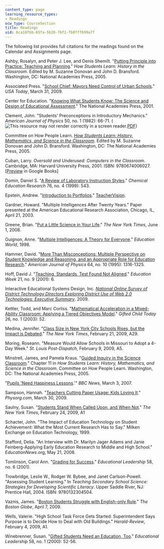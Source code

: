 ```yaml
---
content_type: page
learning_resource_types:
- Readings
ocw_type: CourseSection
title: Readings
uid: 6ca18f6b-65fa-5b20-76f2-fb0fff699a7f
---
```


The following list provides full citations for the readings found on the Calendar and Assignments page.

Ashby, Rosalyn, and Peter J. Lee, and Denis Shemilt. "[Putting Principle into Practice: Teaching and Planning](http://books.nap.edu/openbook.php?record_id=11100&page=79)." _How Students Learn: History in the Classroom_. Edited by M. Suzanne Donovan and John D. Bransford. Washington, DC: National Academies Press, 2005.

Associated Press. "[School Chief: Mayors Need Control of Urban Schools](http://www.usatoday.com/news/washington/2009-03-31-duncan-mayors-schools_N.htm)." _USA Today_, March 31, 2009.

Center for Education. "[Knowing What Students Know: The Science and Design of Educational Assessment](http://www.nap.edu/openbook.php?record_id=10019&page=220)." The National Academies Press, 2001.

Clement, John. "Students' Preconceptions in Introductory Mechanics." _American Journal of Physics_ 50, no. 1 (1982): 66-71. (![This resource may not render correctly in a screen reader.](/images/inacessible.gif)[PDF](http://www-unix.oit.umass.edu/~clement/pdf/students_preconceptions_in_introductory_mechanics.pdf))

Committee on How People Learn. [_How Students Learn: History, Mathematics, and Science in the Classroom_](http://www.nap.edu/catalog.php?record_id=10126#toc). Edited by M. Suzanne Donovan and John D. Bransford. Washington, DC: The National Academies Press, 2005.

Cuban, Larry. _Oversold and Underused: Computers in the Classroom_. Cambridge, MA: Harvard University Press, 2001. ISBN: 9780674006027. \[[Preview](http://books.google.com/books?id=sdSutyVQfzYC&pg=PAfrontcover) in Google Books\]

Domin, Daniel S. "[A Review of Laboratory Instruction Styles](http://jchemed.chem.wisc.edu/journal/issues/1999/Apr/abs543.html)." _Chemical Education Research_ 76, no. 4 (1999): 543.

Epstein, Andrew. "[Introduction to Portfolios](http://www.teachervision.fen.com/teaching-methods-and-management/experimental-education/4528.html?page=2&detoured=1)." [TeacherVision](https://www.teachervision.com/).

Gardner, Howard. "Multiple Intelligences After Twenty Years." Paper presented at the American Educational Research Association, Chicago, IL, April 21, 2003.

Greene, Brian. "[Put a Little Science in Your Life](http://www.nytimes.com/2008/06/01/opinion/01greene.html)." _The New York Times_, June 1, 2008.

Guignon, Anne. "[Multiple Intelligences: A Theory for Everyone](https://doi.org/10.1119/1.18376)." _Education World_, 1998.

Hammer, David. "[More Than Misconceptions: Multiple Perspective on Student Knowledge and Reasoning, and an Appropriate Role for Education Research](https://dl.tufts.edu/concern/pdfs/v979vf97j)." _American Journal of Physics_ 64, no. 10 (1995): 1316-1325.

Hoff, David J. "[Teaching, Standards, Test Found Not Aligned](http://www.edweek.org/login.html?source=http://www.edweek.org/ew/articles/2001/10/31/09chiefs.h21.html&destination=http://www.edweek.org/ew/articles/2001/10/31/09chiefs.h21.html&levelId=2100)." _Education Week_ 21, no. 9 (2001): 6.

Interactive Educational Systems Design, Inc. _[National Online Survey of District Technology Directors Exploring District Use of Web 2.0 Technologies: Executive Summary](http://www.lightspeedsystems.com/about/NewsDetails.aspx?Teachers-Driving-Web-2.0-Use-in-Schools)_. 2009.

Kettler, Todd, and Marc Corliss. "[Mathematical Acceleration in a Mixed-Ability Classroom: Applying a Tiered Objectives Model](http://www.eric.ed.gov/ERICWebPortal/search/detailmini.jsp?_nfpb=true&_&ERICExtSearch_SearchValue_0=EJ664495&ERICExtSearch_SearchType_0=no&accno=EJ664495)." _Gifted Child Today_ 26, no. 1 (2003): 52.

Medina, Jennifer. "[Class Size in New York City Schools Rises, but the Impact is Debated](http://www.nytimes.com/2009/02/22/education/22class.html)." _The New York Times_, February 21, 2009, A29.

Moring, Roseann. "Measure Would Allow Schools in Missouri to Adopt a 4-Day Week." _St. Louis Post-Dispatch_, February 9, 2009, A5.

Minstrell, James, and Pamela Kraus. "[Guided Inquiry in the Science Classroom](http://www.nap.edu/openbook.php?record_id=10126&page=475)." Chapter 11 in _How Students Learn: History, Mathematics, and Science in the Classroom_. Committee on How People Learn. Washington, DC: The National Academies Press, 2005.

"[Pupils 'Need Happiness Lessons](http://news.bbc.co.uk/2/hi/uk_news/education/6618431.stm).'" _BBC News_, March 3, 2007.

Sampson, Hannah. "[Teachers Cutting Paper Usage: Kids Loving It](http://www.physorg.com/news157640113.html)." _Physorg.com_, March 30, 2009.

Saulny, Susan. "[Students Stand When Called Upon, and When Not](http://www.nytimes.com/2009/02/25/us/25desks.html)." _The New York Times_, February 24, 2009, A1

Schacter, John. "The Impact of Education Technology on Student Achievement: What the Most Current Research Has to Say." Milken Exchange on Education Technology, 1999.

Stafford, Delia. "An Interview with Dr. Marilyn Jager Adams and Janie Feinberg-Applying Early Education Research to Middle and High School." _EducationNews.org_, May 21, 2008.

Tomlinson, Carol Ann. "[Grading for Success](http://www.ascd.org/publications/educational_leadership/mar01/vol58/num06/abstract.aspx#Grading_for_Success)." _Educational Leadership_ 58, no. 6 (2001).

Trowbridge, Leslie W., Rodger W. Bybee, and Janet Carlson-Powell. "Assessing Student Learning." In _Teaching Secondary School Science: Strategies for Developing Scientific Literacy_. Upper Saddle River, NJ: Prentice Hall, 2004. ISBN: 9780132304504.

Vaznis, James. "[Boston Students Struggle with English-only Rule](http://www.boston.com/news/education/k_12/articles/2009/04/07/boston_students_struggle_with_english_only_rule/)." _The Boston Globe_, April 7, 2009.

Wells, Valerie. "High School Task Force Gets Started: Superintendent Says Purpose is to Decide How to Deal with Old Buildings." _Herald-Review_, February 4, 2009, A1.

Winebrenner, Susan. "[Gifted Students Need an Education, Too](http://www.ascd.org/publications/educational_leadership/sept00/vol58/num01/abstract.aspx#Gifted_Students_Need_an_Education,_Too)." _Educational Leadership_ 58, no. 1 (2000): 52-56.